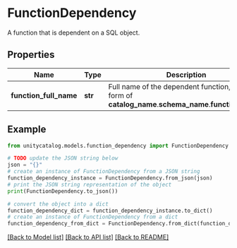 # FunctionDependency

A function that is dependent on a SQL object.

## Properties

Name | Type | Description | Notes
------------ | ------------- | ------------- | -------------
**function_full_name** | **str** | Full name of the dependent function, in the form of __catalog_name__.__schema_name__.__function_name__. | 

## Example

```python
from unitycatalog.models.function_dependency import FunctionDependency

# TODO update the JSON string below
json = "{}"
# create an instance of FunctionDependency from a JSON string
function_dependency_instance = FunctionDependency.from_json(json)
# print the JSON string representation of the object
print(FunctionDependency.to_json())

# convert the object into a dict
function_dependency_dict = function_dependency_instance.to_dict()
# create an instance of FunctionDependency from a dict
function_dependency_from_dict = FunctionDependency.from_dict(function_dependency_dict)
```
[[Back to Model list]](../README.md#documentation-for-models) [[Back to API list]](../README.md#documentation-for-api-endpoints) [[Back to README]](../README.md)


